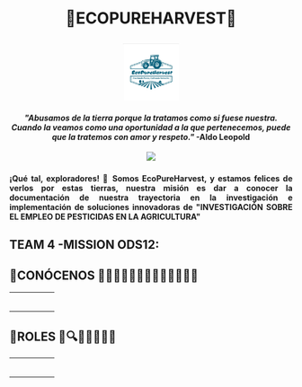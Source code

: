 # <p align="center">🛜ECOPUREHARVEST🌱</p>
<p align="center">
  <img src="https://github.com/Fx2048/Team_4_FdD/blob/main/Im%C3%A1genes/logo.jpg" width="100" style="margin: auto;">
</p>



#### <p align="center"> ***"Abusamos de la tierra porque la tratamos como si fuese nuestra. Cuando la veamos como una oportunidad a la que pertenecemos, puede que la tratemos con amor y respeto."*** -Aldo Leopold</p>

<p align="center">
  <img src="https://github.com/Fx2048/Team_4_FdD/blob/main/Im%C3%A1genes/Quienes%20somos/somos_all.jpg" width="500" style="margin: auto;">
</p>

#### <p align="justify">¡Qué tal, exploradores! 🤠 Somos EcoPureHarvest, y estamos felices de verlos por estas tierras, nuestra misión es dar a conocer la documentación de nuestra trayectoria en la investigación e implementación de soluciones innovadoras de "INVESTIGACIÓN SOBRE EL EMPLEO DE PESTICIDAS EN LA AGRICULTURA"</p>


## TEAM 4 -MISSION ODS12:
## 🚜CONÓCENOS 🌱👨🏽‍💻👩🏽‍💻👩🏽‍💻👷🏽‍♀️
<table>
    <tr>
        <td style="border: 0px solid #ddd; padding: 8px;">
            <img src="https://github.com/Fx2048/Team_4_FdD/blob/main/Im%C3%A1genes/Quienes%20somos/nilda_somos.jpg" alt="">
        </td>
        <td style="border: 0px solid #ddd; padding: 8px;">
            <img src="https://github.com/Fx2048/Team_4_FdD/blob/main/Im%C3%A1genes/Quienes%20somos/brigitte_somos.jpg" alt="">
        </td>
        <td style="border: 0px solid #ddd; padding: 8px;">
            <img src="https://github.com/Fx2048/Team_4_FdD/blob/main/Im%C3%A1genes/Quienes%20somos/magno_somos.jpg" alt="">
        </td>
        <td style="border: 0px solid #ddd; padding: 8px;">
            <img src="https://github.com/Fx2048/Team_4_FdD/blob/main/Im%C3%A1genes/Quienes%20somos/melissa_somos.jpg" alt="">
        </td>
        <td style="border: 0px solid #ddd; padding: 8px;">
            <img src="https://github.com/Fx2048/Team_4_FdD/blob/main/Im%C3%A1genes/Quienes%20somos/leily_somos.jpg" alt="">
        </td>
</table>  

## 🚜**ROLES** 🎯🔍🥽👨🏽‍💻🚜

<table>
    <tr>
        <td style="border: 0px solid #ddd; padding: 8px;">
            <img src="https://github.com/Fx2048/Team_4_FdD/blob/main/Imágenes/Nilda_Turpo.png" alt="">
        </td>
          <td style="border: 0px solid #ddd; padding: 8px;">
            <img src="https://github.com/Fx2048/Team_4_FdD/blob/main/Imágenes/Brigitte_Bernal.png" alt="">
        </td>
        <td style="border: 0px solid #ddd; padding: 8px;">
            <img src="https://github.com/Fx2048/Team_4_FdD/blob/main/Imágenes/Magno_Luque.png" alt="">
        </td>
        <td style="border: 0px solid #ddd; padding: 8px;">
            <img src="https://github.com/Fx2048/Team_4_FdD/blob/main/Imágenes/Melissa_Quispe.png" alt="">
        </td>
        <td style="border: 0px solid #ddd; padding: 8px;">
            <img src="https://github.com/Fx2048/Team_4_FdD/blob/main/Imágenes/Leily_LLanos.png" alt="">
        </td>
</table>  

